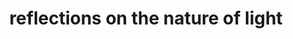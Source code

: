 ---
permalink: /composition/reflectionsonthenatureoflight/
layout: default
title: reflections on the nature of light
instrumentation: solo piano
score: reflectionsonthenatureoflight.pdf
performance: Performed by Donald Berman at the [2013 FSU Festival of New Music](http://fsufnm.github.io).
categories: composition
soundcloud-id: 47580057
---